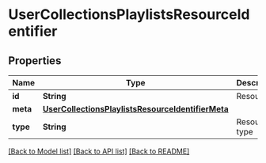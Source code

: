 # UserCollectionsPlaylistsResourceIdentifier

## Properties
Name | Type | Description | Notes
------------ | ------------- | ------------- | -------------
**id** | **String** | Resource id | 
**meta** | [**UserCollectionsPlaylistsResourceIdentifierMeta**](UserCollectionsPlaylistsResourceIdentifierMeta.md) |  | [optional] 
**type** | **String** | Resource type | 

[[Back to Model list]](../README.md#documentation-for-models) [[Back to API list]](../README.md#documentation-for-api-endpoints) [[Back to README]](../README.md)


